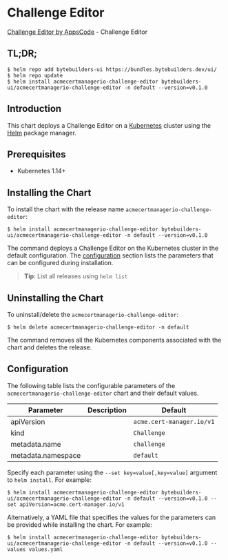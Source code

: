 # Challenge Editor

[Challenge Editor by AppsCode](https://byte.builders) - Challenge Editor

## TL;DR;

```console
$ helm repo add bytebuilders-ui https://bundles.bytebuilders.dev/ui/
$ helm repo update
$ helm install acmecertmanagerio-challenge-editor bytebuilders-ui/acmecertmanagerio-challenge-editor -n default --version=v0.1.0
```

## Introduction

This chart deploys a Challenge Editor on a [Kubernetes](http://kubernetes.io) cluster using the [Helm](https://helm.sh) package manager.

## Prerequisites

- Kubernetes 1.14+

## Installing the Chart

To install the chart with the release name `acmecertmanagerio-challenge-editor`:

```console
$ helm install acmecertmanagerio-challenge-editor bytebuilders-ui/acmecertmanagerio-challenge-editor -n default --version=v0.1.0
```

The command deploys a Challenge Editor on the Kubernetes cluster in the default configuration. The [configuration](#configuration) section lists the parameters that can be configured during installation.

> **Tip**: List all releases using `helm list`

## Uninstalling the Chart

To uninstall/delete the `acmecertmanagerio-challenge-editor`:

```console
$ helm delete acmecertmanagerio-challenge-editor -n default
```

The command removes all the Kubernetes components associated with the chart and deletes the release.

## Configuration

The following table lists the configurable parameters of the `acmecertmanagerio-challenge-editor` chart and their default values.

|     Parameter      | Description |          Default          |
|--------------------|-------------|---------------------------|
| apiVersion         |             | `acme.cert-manager.io/v1` |
| kind               |             | `Challenge`               |
| metadata.name      |             | `challenge`               |
| metadata.namespace |             | `default`                 |


Specify each parameter using the `--set key=value[,key=value]` argument to `helm install`. For example:

```console
$ helm install acmecertmanagerio-challenge-editor bytebuilders-ui/acmecertmanagerio-challenge-editor -n default --version=v0.1.0 --set apiVersion=acme.cert-manager.io/v1
```

Alternatively, a YAML file that specifies the values for the parameters can be provided while
installing the chart. For example:

```console
$ helm install acmecertmanagerio-challenge-editor bytebuilders-ui/acmecertmanagerio-challenge-editor -n default --version=v0.1.0 --values values.yaml
```

